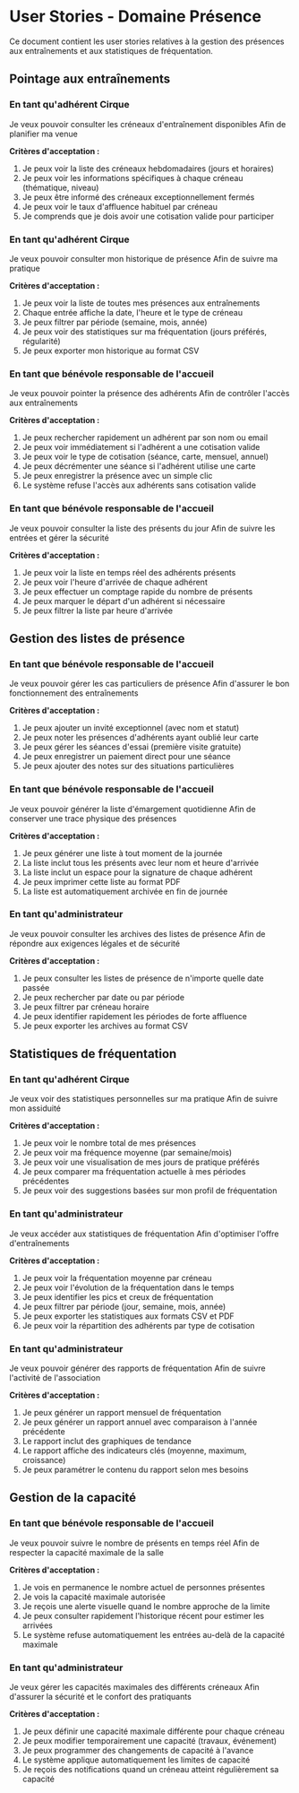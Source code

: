 # User Stories - Domaine Présence

Ce document contient les user stories relatives à la gestion des présences aux entraînements et aux statistiques de fréquentation.

## Pointage aux entraînements

### En tant qu'adhérent Cirque
Je veux pouvoir consulter les créneaux d'entraînement disponibles
Afin de planifier ma venue

**Critères d'acceptation :**
1. Je peux voir la liste des créneaux hebdomadaires (jours et horaires)
2. Je peux voir les informations spécifiques à chaque créneau (thématique, niveau)
3. Je peux être informé des créneaux exceptionnellement fermés
4. Je peux voir le taux d'affluence habituel par créneau
5. Je comprends que je dois avoir une cotisation valide pour participer

### En tant qu'adhérent Cirque
Je veux pouvoir consulter mon historique de présence
Afin de suivre ma pratique

**Critères d'acceptation :**
1. Je peux voir la liste de toutes mes présences aux entraînements
2. Chaque entrée affiche la date, l'heure et le type de créneau
3. Je peux filtrer par période (semaine, mois, année)
4. Je peux voir des statistiques sur ma fréquentation (jours préférés, régularité)
5. Je peux exporter mon historique au format CSV

### En tant que bénévole responsable de l'accueil
Je veux pouvoir pointer la présence des adhérents
Afin de contrôler l'accès aux entraînements

**Critères d'acceptation :**
1. Je peux rechercher rapidement un adhérent par son nom ou email
2. Je peux voir immédiatement si l'adhérent a une cotisation valide
3. Je peux voir le type de cotisation (séance, carte, mensuel, annuel)
4. Je peux décrémenter une séance si l'adhérent utilise une carte
5. Je peux enregistrer la présence avec un simple clic
6. Le système refuse l'accès aux adhérents sans cotisation valide

### En tant que bénévole responsable de l'accueil
Je veux pouvoir consulter la liste des présents du jour
Afin de suivre les entrées et gérer la sécurité

**Critères d'acceptation :**
1. Je peux voir la liste en temps réel des adhérents présents
2. Je peux voir l'heure d'arrivée de chaque adhérent
3. Je peux effectuer un comptage rapide du nombre de présents
4. Je peux marquer le départ d'un adhérent si nécessaire
5. Je peux filtrer la liste par heure d'arrivée

## Gestion des listes de présence

### En tant que bénévole responsable de l'accueil
Je veux pouvoir gérer les cas particuliers de présence
Afin d'assurer le bon fonctionnement des entraînements

**Critères d'acceptation :**
1. Je peux ajouter un invité exceptionnel (avec nom et statut)
2. Je peux noter les présences d'adhérents ayant oublié leur carte
3. Je peux gérer les séances d'essai (première visite gratuite)
4. Je peux enregistrer un paiement direct pour une séance
5. Je peux ajouter des notes sur des situations particulières

### En tant que bénévole responsable de l'accueil
Je veux pouvoir générer la liste d'émargement quotidienne
Afin de conserver une trace physique des présences

**Critères d'acceptation :**
1. Je peux générer une liste à tout moment de la journée
2. La liste inclut tous les présents avec leur nom et heure d'arrivée
3. La liste inclut un espace pour la signature de chaque adhérent
4. Je peux imprimer cette liste au format PDF
5. La liste est automatiquement archivée en fin de journée

### En tant qu'administrateur
Je veux pouvoir consulter les archives des listes de présence
Afin de répondre aux exigences légales et de sécurité

**Critères d'acceptation :**
1. Je peux consulter les listes de présence de n'importe quelle date passée
2. Je peux rechercher par date ou par période
3. Je peux filtrer par créneau horaire
4. Je peux identifier rapidement les périodes de forte affluence
5. Je peux exporter les archives au format CSV

## Statistiques de fréquentation

### En tant qu'adhérent Cirque
Je veux voir des statistiques personnelles sur ma pratique
Afin de suivre mon assiduité

**Critères d'acceptation :**
1. Je peux voir le nombre total de mes présences
2. Je peux voir ma fréquence moyenne (par semaine/mois)
3. Je peux voir une visualisation de mes jours de pratique préférés
4. Je peux comparer ma fréquentation actuelle à mes périodes précédentes
5. Je peux voir des suggestions basées sur mon profil de fréquentation

### En tant qu'administrateur
Je veux accéder aux statistiques de fréquentation
Afin d'optimiser l'offre d'entraînements

**Critères d'acceptation :**
1. Je peux voir la fréquentation moyenne par créneau
2. Je peux voir l'évolution de la fréquentation dans le temps
3. Je peux identifier les pics et creux de fréquentation
4. Je peux filtrer par période (jour, semaine, mois, année)
5. Je peux exporter les statistiques aux formats CSV et PDF
6. Je peux voir la répartition des adhérents par type de cotisation

### En tant qu'administrateur
Je veux pouvoir générer des rapports de fréquentation
Afin de suivre l'activité de l'association

**Critères d'acceptation :**
1. Je peux générer un rapport mensuel de fréquentation
2. Je peux générer un rapport annuel avec comparaison à l'année précédente
3. Le rapport inclut des graphiques de tendance
4. Le rapport affiche des indicateurs clés (moyenne, maximum, croissance)
5. Je peux paramétrer le contenu du rapport selon mes besoins

## Gestion de la capacité

### En tant que bénévole responsable de l'accueil
Je veux pouvoir suivre le nombre de présents en temps réel
Afin de respecter la capacité maximale de la salle

**Critères d'acceptation :**
1. Je vois en permanence le nombre actuel de personnes présentes
2. Je vois la capacité maximale autorisée
3. Je reçois une alerte visuelle quand le nombre approche de la limite
4. Je peux consulter rapidement l'historique récent pour estimer les arrivées
5. Le système refuse automatiquement les entrées au-delà de la capacité maximale

### En tant qu'administrateur
Je veux gérer les capacités maximales des différents créneaux
Afin d'assurer la sécurité et le confort des pratiquants

**Critères d'acceptation :**
1. Je peux définir une capacité maximale différente pour chaque créneau
2. Je peux modifier temporairement une capacité (travaux, événement)
3. Je peux programmer des changements de capacité à l'avance
4. Le système applique automatiquement les limites de capacité
5. Je reçois des notifications quand un créneau atteint régulièrement sa capacité 